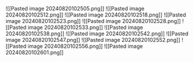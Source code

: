 ![[Pasted image 20240820102505.png]]
![[Pasted image 20240820102512.png]]
![[Pasted image 20240820102518.png]]
![[Pasted image 20240820102523.png]]
![[Pasted image 20240820102528.png]]
![[Pasted image 20240820102533.png]]
![[Pasted image 20240820102538.png]]
![[Pasted image 20240820102542.png]]
![[Pasted image 20240820102547.png]]
![[Pasted image 20240820102552.png]]
![[Pasted image 20240820102556.png]]
![[Pasted image 20240820102601.png]]
